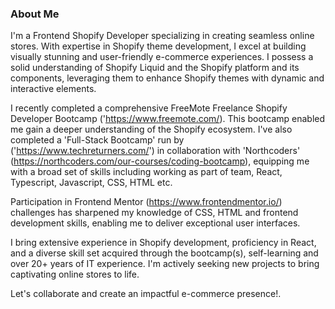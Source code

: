 ### About Me

I'm a Frontend Shopify Developer specializing in creating seamless online stores. With expertise in Shopify theme development, I excel at building visually stunning and user-friendly e-commerce experiences. I possess a solid understanding of Shopify Liquid and the Shopify platform and its components, leveraging them to enhance Shopify themes with dynamic and interactive elements.

I recently completed a comprehensive FreeMote Freelance Shopify Developer Bootcamp ('https://www.freemote.com/).  This bootcamp enabled me gain a deeper understanding of the Shopify ecosystem. I've also completed a 'Full-Stack Bootcamp' run by ('https://www.techreturners.com/') in collaboration with 'Northcoders' (https://northcoders.com/our-courses/coding-bootcamp), equipping me with a broad set of skills including working as part of team, React, Typescript, Javascript, CSS, HTML etc.

Participation in Frontend Mentor (https://www.frontendmentor.io/) challenges has sharpened my knowledge of CSS, HTML and frontend development skills, enabling me to deliver exceptional user interfaces.

I bring extensive experience in Shopify development, proficiency in React, and a diverse skill set acquired through the bootcamp(s), self-learning and over 20+ years of IT experience. I'm actively seeking new projects to bring captivating online stores to life.

Let's collaborate and create an impactful e-commerce presence!. <br>

<!--
Hi there 👋
**lblake/lblake** is a ✨ _special_ ✨ repository because its `README.md` (this file) appears on your GitHub profile.

Here are some ideas to get you started:

- 🔭 I’m currently working on ...
- 🌱 I’m currently learning ...
- 👯 I’m looking to collaborate on ...
- 🤔 I’m looking for help with ...
- 💬 Ask me about ...
- 📫 How to reach me: ...
- 😄 Pronouns: ...
- ⚡ Fun fact: ...
-->
